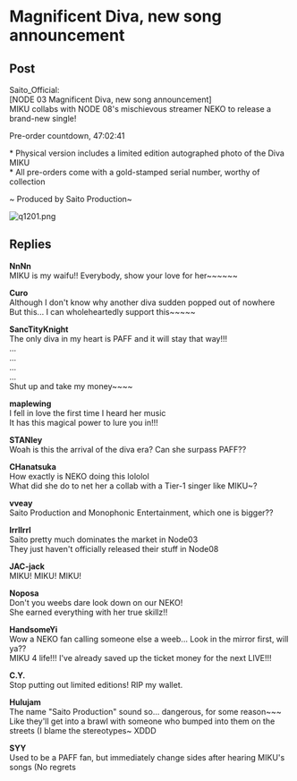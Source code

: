 # Magnificent Diva, new song announcement
## Post
Saito_Official:<br>
[NODE 03 Magnificent Diva, new song announcement]<br>
MIKU collabs with NODE 08's mischievous streamer NEKO to release a brand-new single!

Pre-order countdown, 47:02:41

\* Physical version includes a limited edition autographed photo of the Diva MIKU<br>
\* All pre-orders come with a gold-stamped serial number, worthy of collection

~ Produced by Saito Production~

![q1201.png](\attachments\q1201.png)
## Replies
**NnNn**<br>
MIKU is my waifu!! Everybody, show your love for her~~~~~~

**Curo**<br>
Although I don't know why another diva sudden popped out of nowhere<br>
But this... I can wholeheartedly support this~~~~~

**SancTityKnight**<br>
The only diva in my heart is PAFF and it will stay that way!!!<br>
...<br>
...<br>
...<br>
...<br>
Shut up and take my money~~~~

**maplewing**<br>
I fell in love the first time I heard her music<br>
It has this magical power to lure you in!!!

**STANley**<br>
Woah is this the arrival of the diva era? Can she surpass PAFF??

**CHanatsuka**<br>
How exactly is NEKO doing this lololol<br>
What did she do to net her a collab with a Tier-1 singer like MIKU~?

**vveay**<br>
Saito Production and Monophonic Entertainment, which one is bigger??

**lrrllrrl**<br>
Saito pretty much dominates the market in Node03<br>
They just haven't officially released their stuff in Node08

**JAC-jack**<br>
MIKU! MIKU! MIKU!

**Noposa**<br>
Don't you weebs dare look down on our NEKO!<br>
She earned everything with her true skillz!! 

**HandsomeYi**<br>
Wow a NEKO fan calling someone else a weeb... Look in the mirror first, will ya??<br>
MIKU 4 life!!! I've already saved up the ticket money for the next LIVE!!!

**C.Y.**<br>
Stop putting out limited editions! RIP my wallet.

**Hulujam**<br>
The name "Saito Production" sound so... dangerous, for some reason~~~ Like they'll get into a brawl with someone who bumped into them on the streets (I blame the stereotypes~ XDDD

**SYY**<br>
Used to be a PAFF fan, but immediately change sides after hearing MIKU's songs (No regrets

